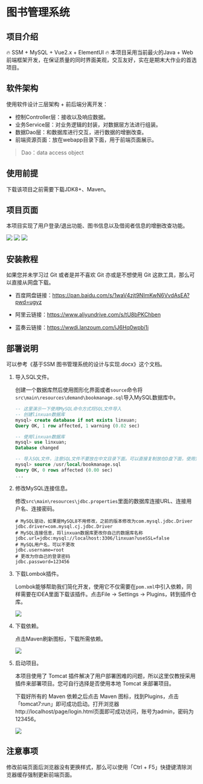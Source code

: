# 图书管理系统

## 项目介绍
🔥 SSM + MySQL + Vue2.x + ElementUI 🔥
本项目采用当前最火的Java + Web前端框架开发，在保证质量的同时界面美观，交互友好，实在是期末大作业的首选项目。

## 软件架构

使用软件设计三层架构 + 前后端分离开发：

* 控制Controller层：接收以及响应数据。
* 业务Service层：对业务逻辑的封装，对数据层方法进行组装。
* 数据Dao层：和数据库进行交互，进行数据的增删改查。
* 前端资源页面：放在webapp目录下面，用于前端页面展示。

> Dao：data access object

## 使用前提

下载该项目之前需要下载JDK8+、Maven。

## 项目页面

本项目实现了用户登录/退出功能、图书信息以及借阅者信息的增删改查功能。

<img src="https://gitee.com/linxuanstar/bookProject/raw/master/src/main/resources/img/2-1.png"/>

<img src="https://gitee.com/linxuanstar/bookProject/raw/master/src/main/resources/img/2-2.png" />

<img src="https://gitee.com/linxuanstar/bookProject/raw/master/src/main/resources/img/2-3.png" />

## 安装教程

如果您并未学习过 Git 或者是并不喜欢 Git 亦或是不想使用 Git 这款工具，那么可以直接从网盘下载。

- 百度网盘链接：https://pan.baidu.com/s/1waV4zjt9NImKwN6VvdAsEA?pwd=ugyz 

- 阿里云链接：https://www.aliyundrive.com/s/tU8bPKChben
- 蓝奏云链接：https://wwdi.lanzoum.com/iJ6Hq0wpbi1i
## 部署说明

可以参考《基于SSM 图书管理系统的设计与实现.docx》这个文档。

1. 导入SQL文件。

   创建一个数据库然后使用图形化界面或者`source`命令将`src\main\resources\demand\bookmanage.sql`导入MySQL数据库中。

   ```sql
   -- 这里演示一下使用MySQL命令方式将SQL文件导入
   -- 创建linxuan数据库
   mysql> create database if not exists linxuan;
   Query OK, 1 row affected, 1 warning (0.02 sec)
   
   -- 使用linxuan数据库
   mysql> use linxuan;
   Database changed
   
   -- 导入SQL文件，注意SQL文件不要放在中文目录下面。可以直接复制放在D盘下面，使用完之后删除掉。
   mysql> source /usr/local/bookmanage.sql
   Query OK, 0 rows affected (0.00 sec)
   ...
   ```

2. 修改MySQL连接信息。

   修改`src\main\resources\jdbc.properties`里面的数据库连接URL、连接用户名、连接密码。

   ```properties
   # MySQL驱动，如果是MySQL8不用修改，之前的版本修改为com.mysql.jdbc.Driver
   jdbc.driver=com.mysql.cj.jdbc.Driver
   # MySQL连接信息，将linxuan数据库更改你自己的数据库名称
   jdbc.url=jdbc:mysql://localhost:3306/linxuan?useSSL=false
   # MySQL用户名，可以不更改
   jdbc.username=root
   # 更改为你自己的登录密码
   jdbc.password=123456
   ```

3. 下载Lombok插件。

   Lombok能够帮助我们简化开发，使用它不仅需要在`pom.xml`中引入依赖，同样需要在IDEA里面下载该插件。点击File -> Settings -> Plugins，转到插件仓库。

   <img src="https://gitee.com/linxuanstar/bookProject/raw/master/src/main/resources/img/1-2%E4%B8%8B%E8%BD%BDLombok%E6%8F%92%E4%BB%B6.png" />

4. 下载依赖。

   点击Maven刷新图标，下载所需依赖。

   ![](https://gitee.com/linxuanstar/bookProject/blob/master/src/main/resources/img/1-1Maven%E5%88%B7%E6%96%B0.png)

5. 启动项目。

   本项目使用了 Tomcat 插件解决了用户部署困难的问题，所以这里仅教授采用插件来部署项目。您可自行选择是否使用本地 Tomcat 来部署项目。

   下载好所有的 Maven 依赖之后点击 Maven 图标，找到Plugins，点击「tomcat7:run」即可成功启动。打开浏览器http://localhost/page/login.html页面即可成功访问，账号为admin，密码为123456。

   <img src="https://gitee.com/linxuanstar/bookProject/raw/master/src/main/resources/img/1-3%E5%90%AF%E5%8A%A8%E9%A1%B9%E7%9B%AE.png" />

## 注意事项

修改前端页面后浏览器没有更换样式，那么可以使用「Ctrl + F5」快捷键清除浏览器缓存强制更新前端页面。

